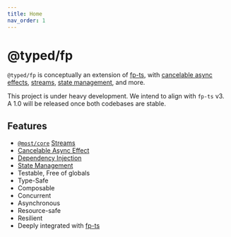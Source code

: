 ```yaml
---
title: Home
nav_order: 1
---
```


# @typed/fp

`@typed/fp` is conceptually an extension of [fp-ts](https://gcanti.github.io/fp-ts/), with
[cancelable async effects](./modules/Resume.ts.md), [streams](https://github.com/mostjs/core),
[state management](./modules/Ref.ts.md), and more.

This project is under heavy development. We intend to align with `fp-ts` v3. A 1.0 will be released
once both codebases are stable.

## Features

- [`@most/core`](https://github.com/mostjs/core) [Streams](#streams)
- [Cancelable Async Effect](#resume---typedfpresume)
- [Dependency Injection](#env---typedfpenv)
- [State Management](#ref---typedfpref)
- Testable, Free of globals
- Type-Safe
- Composable
- Concurrent
- Asynchronous
- Resource-safe
- Resilient
- Deeply integrated with [fp-ts](https://gcanti.github.io/fp-ts/)
